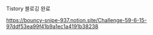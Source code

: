 


Tistory 블로깅 완료  

https://bouncy-snipe-937.notion.site/Challenge-59-6-15-97ddf53ea99f41b9a1ec1a4191b38238
